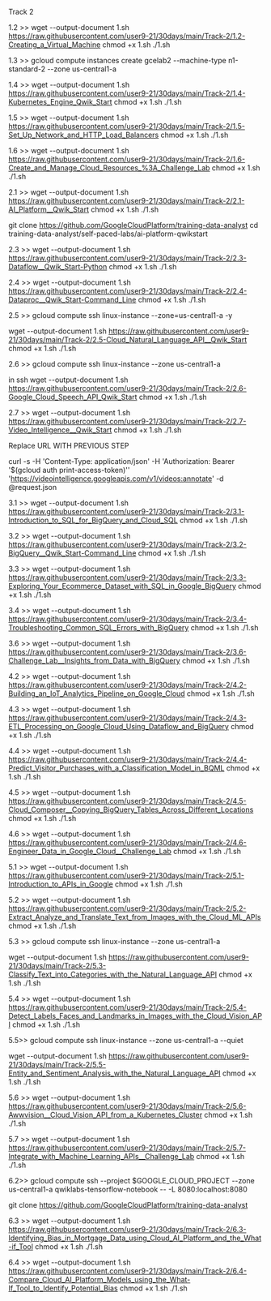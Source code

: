 Track 2


1.2 >>
wget --output-document 1.sh https://raw.githubusercontent.com/user9-21/30days/main/Track-2/1.2-Creating_a_Virtual_Machine
chmod +x 1.sh
./1.sh


1.3 >>
gcloud compute instances create gcelab2 --machine-type n1-standard-2 --zone us-central1-a 

1.4 >>
wget --output-document 1.sh https://raw.githubusercontent.com/user9-21/30days/main/Track-2/1.4-Kubernetes_Engine_Qwik_Start
chmod +x 1.sh
./1.sh


1.5 >>
wget --output-document 1.sh https://raw.githubusercontent.com/user9-21/30days/main/Track-2/1.5-Set_Up_Network_and_HTTP_Load_Balancers
chmod +x 1.sh
./1.sh


1.6 >>
wget --output-document 1.sh https://raw.githubusercontent.com/user9-21/30days/main/Track-2/1.6-Create_and_Manage_Cloud_Resources_%3A_Challenge_Lab
chmod +x 1.sh
./1.sh


2.1 >>
wget --output-document 1.sh https://raw.githubusercontent.com/user9-21/30days/main/Track-2/2.1-AI_Platform__Qwik_Start
chmod +x 1.sh
./1.sh

git clone https://github.com/GoogleCloudPlatform/training-data-analyst
cd training-data-analyst/self-paced-labs/ai-platform-qwikstart

2.3 >>
wget --output-document 1.sh https://raw.githubusercontent.com/user9-21/30days/main/Track-2/2.3-Dataflow__Qwik_Start-Python
chmod +x 1.sh
./1.sh


2.4 >>
wget --output-document 1.sh https://raw.githubusercontent.com/user9-21/30days/main/Track-2/2.4-Dataproc__Qwik_Start-Command_Line
chmod +x 1.sh
./1.sh


2.5 >>
gcloud compute ssh linux-instance --zone=us-central1-a -y

wget --output-document 1.sh https://raw.githubusercontent.com/user9-21/30days/main/Track-2/2.5-Cloud_Natural_Language_API__Qwik_Start
chmod +x 1.sh
./1.sh

2.6 >>
gcloud compute ssh linux-instance --zone us-central1-a

in ssh
wget --output-document 1.sh https://raw.githubusercontent.com/user9-21/30days/main/Track-2/2.6-Google_Cloud_Speech_API_Qwik_Start
chmod +x 1.sh
./1.sh

2.7 >>
wget --output-document 1.sh https://raw.githubusercontent.com/user9-21/30days/main/Track-2/2.7-Video_Intelligence__Qwik_Start
chmod +x 1.sh
./1.sh

 Replace URL WITH PREVIOUS STEP

curl -s -H 'Content-Type: application/json' -H 'Authorization: Bearer '$(gcloud auth print-access-token)'' 'https://videointelligence.googleapis.com/v1/videos:annotate' -d @request.json

3.1 >>
wget --output-document 1.sh https://raw.githubusercontent.com/user9-21/30days/main/Track-2/3.1-Introduction_to_SQL_for_BigQuery_and_Cloud_SQL
chmod +x 1.sh
./1.sh


3.2 >>
wget --output-document 1.sh https://raw.githubusercontent.com/user9-21/30days/main/Track-2/3.2-BigQuery__Qwik_Start-Command_Line
chmod +x 1.sh
./1.sh


3.3 >>
wget --output-document 1.sh https://raw.githubusercontent.com/user9-21/30days/main/Track-2/3.3-Exploring_Your_Ecommerce_Dataset_with_SQL_in_Google_BigQuery
chmod +x 1.sh
./1.sh

3.4 >>
wget --output-document 1.sh https://raw.githubusercontent.com/user9-21/30days/main/Track-2/3.4-Troubleshooting_Common_SQL_Errors_with_BigQuery
chmod +x 1.sh
./1.sh

3.6 >>
wget --output-document 1.sh https://raw.githubusercontent.com/user9-21/30days/main/Track-2/3.6-Challenge_Lab__Insights_from_Data_with_BigQuery
chmod +x 1.sh
./1.sh


4.2 >>
wget --output-document 1.sh https://raw.githubusercontent.com/user9-21/30days/main/Track-2/4.2-Building_an_IoT_Analytics_Pipeline_on_Google_Cloud
chmod +x 1.sh
./1.sh


4.3 >>
wget --output-document 1.sh https://raw.githubusercontent.com/user9-21/30days/main/Track-2/4.3-ETL_Processing_on_Google_Cloud_Using_Dataflow_and_BigQuery
chmod +x 1.sh
./1.sh

4.4 >>
wget --output-document 1.sh https://raw.githubusercontent.com/user9-21/30days/main/Track-2/4.4-Predict_Visitor_Purchases_with_a_Classification_Model_in_BQML
chmod +x 1.sh
./1.sh

4.5 >>
wget --output-document 1.sh https://raw.githubusercontent.com/user9-21/30days/main/Track-2/4.5-Cloud_Composer__Copying_BigQuery_Tables_Across_Different_Locations
chmod +x 1.sh
./1.sh

4.6 >>
wget --output-document 1.sh https://raw.githubusercontent.com/user9-21/30days/main/Track-2/4.6-Engineer_Data_in_Google_Cloud__Challenge_Lab
chmod +x 1.sh
./1.sh

5.1 >>
wget --output-document 1.sh https://raw.githubusercontent.com/user9-21/30days/main/Track-2/5.1-Introduction_to_APIs_in_Google
chmod +x 1.sh
./1.sh

5.2 >>
wget --output-document 1.sh https://raw.githubusercontent.com/user9-21/30days/main/Track-2/5.2-Extract_Analyze_and_Translate_Text_from_Images_with_the_Cloud_ML_APIs
chmod +x 1.sh
./1.sh

5.3 >>
gcloud compute ssh linux-instance --zone us-central1-a

wget --output-document 1.sh https://raw.githubusercontent.com/user9-21/30days/main/Track-2/5.3-Classify_Text_into_Categories_with_the_Natural_Language_API
chmod +x 1.sh
./1.sh


5.4 >>
wget --output-document 1.sh https://raw.githubusercontent.com/user9-21/30days/main/Track-2/5.4-Detect_Labels_Faces_and_Landmarks_in_Images_with_the_Cloud_Vision_API
chmod +x 1.sh
./1.sh

5.5>>
gcloud compute ssh linux-instance --zone us-central1-a  --quiet

wget --output-document 1.sh https://raw.githubusercontent.com/user9-21/30days/main/Track-2/5.5-Entity_and_Sentiment_Analysis_with_the_Natural_Language_API
chmod +x 1.sh
./1.sh

5.6 >>
wget --output-document 1.sh https://raw.githubusercontent.com/user9-21/30days/main/Track-2/5.6-Awwvision__Cloud_Vision_API_from_a_Kubernetes_Cluster
chmod +x 1.sh
./1.sh

5.7 >>
wget --output-document 1.sh https://raw.githubusercontent.com/user9-21/30days/main/Track-2/5.7-Integrate_with_Machine_Learning_APIs__Challenge_Lab
chmod +x 1.sh
./1.sh

6.2>>
gcloud compute ssh --project $GOOGLE_CLOUD_PROJECT   --zone us-central1-a  qwiklabs-tensorflow-notebook -- -L 8080:localhost:8080


git clone https://github.com/GoogleCloudPlatform/training-data-analyst


6.3 >>
wget --output-document 1.sh https://raw.githubusercontent.com/user9-21/30days/main/Track-2/6.3-Identifying_Bias_in_Mortgage_Data_using_Cloud_AI_Platform_and_the_What-if_Tool
chmod +x 1.sh
./1.sh


6.4 >>
wget --output-document 1.sh https://raw.githubusercontent.com/user9-21/30days/main/Track-2/6.4-Compare_Cloud_AI_Platform_Models_using_the_What-If_Tool_to_Identify_Potential_Bias
chmod +x 1.sh
./1.sh
